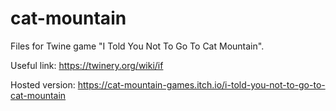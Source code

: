 # cat-mountain
Files for Twine game "I Told You Not To Go To Cat Mountain".

Useful link:
https://twinery.org/wiki/if

Hosted version:
https://cat-mountain-games.itch.io/i-told-you-not-to-go-to-cat-mountain
